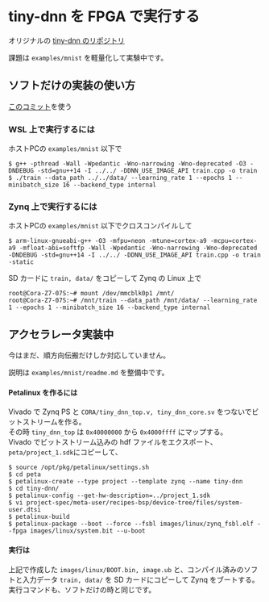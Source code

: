 # tiny-dnn を FPGA で実行する

オリジナルの [tiny-dnn のリポジトリ](https://github.com/tiny-dnn/tiny-dnn)

課題は ```examples/mnist``` を軽量化して実験中です。

## ソフトだけの実装の使い方

[このコミット](https://github.com/tom01h/tiny-dnn/tree/fa7d77bf524b4604d6088ae5a944193f1c2464af)を使う

### WSL 上で実行するには
ホストPCの ```examples/mnist``` 以下で

```
$ g++ -pthread -Wall -Wpedantic -Wno-narrowing -Wno-deprecated -O3 -DNDEBUG -std=gnu++14 -I ../../ -DDNN_USE_IMAGE_API train.cpp -o train
$ ./train --data_path ../../data/ --learning_rate 1 --epochs 1 --minibatch_size 16 --backend_type internal
```

### Zynq 上で実行するには
ホストPCの ```examples/mnist``` 以下でクロスコンパイルして
```
$ arm-linux-gnueabi-g++ -O3 -mfpu=neon -mtune=cortex-a9 -mcpu=cortex-a9 -mfloat-abi=softfp -Wall -Wpedantic -Wno-narrowing -Wno-deprecated -DNDEBUG -std=gnu++14 -I ../../ -DDNN_USE_IMAGE_API train.cpp -o train -static
```

SD カードに ```train, data/``` をコピーして Zynq の Linux 上で
```
root@Cora-Z7-07S:~# mount /dev/mmcblk0p1 /mnt/
root@Cora-Z7-07S:~# /mnt/train --data_path /mnt/data/ --learning_rate 1 --epochs 1 --minibatch_size 16 --backend_type internal
```

## アクセラレータ実装中
今はまだ、順方向伝搬だけしか対応していません。  

説明は ```examples/mnist/readme.md``` を整備中です。

#### Petalinux を作るには
Vivado で Zynq PS と ```CORA/tiny_dnn_top.v, tiny_dnn_core.sv``` をつないでビットストリームを作る。  
その時 ```tiny_dnn_top``` は ```0x40000000``` から ```0x4000ffff``` にマップする。  
Vivado でビットストリーム込みの hdf ファイルをエクスポート、```peta/project_1.sdk```にコピーして、
```
$ source /opt/pkg/petalinux/settings.sh
$ cd peta
$ petalinux-create --type project --template zynq --name tiny-dnn
$ cd tiny-dnn/
$ petalinux-config --get-hw-description=../project_1.sdk
$ vi project-spec/meta-user/recipes-bsp/device-tree/files/system-user.dtsi
$ petalinux-build
$ petalinux-package --boot --force --fsbl images/linux/zynq_fsbl.elf --fpga images/linux/system.bit --u-boot
```

#### 実行は
上記で作成した ```images/linux/BOOT.bin, image.ub``` と、コンパイル済みのソフトと入力データ ```train, data/``` を SD カードにコピーして Zynq をブートする。  
実行コマンドも、ソフトだけの時と同じです。
